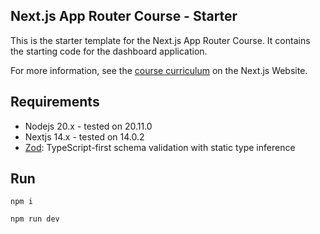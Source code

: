 ## Next.js App Router Course - Starter

This is the starter template for the Next.js App Router Course. It contains the starting code for the dashboard application.

For more information, see the [course curriculum](https://nextjs.org/learn) on the Next.js Website.


## Requirements

- Nodejs 20.x - tested on 20.11.0
- Nextjs 14.x - tested on 14.0.2
- [Zod](https://zod.dev/): TypeScript-first schema validation with static type inference 

## Run

```
npm i
```

```
npm run dev
```